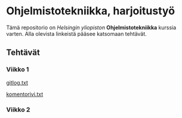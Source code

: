 # Ohjelmistotekniikka, harjoitustyö
Tämä repositorio on *Helsingin yliopiston* **Ohjelmistotekniikka** kurssia varten. Alla olevista linkeistä pääsee katsomaan tehtävät.
## Tehtävät
### Viikko 1
[gitlog.txt](https://github.com/oheinonen/ot-harjoitustyo/blob/master/laskarit/viikko1/gitlog.txt)

[komentorivi.txt](https://github.com/oheinonen/ot-harjoitustyo/blob/master/laskarit/viikko1/komentorivi.txt)
### Viikko 2
